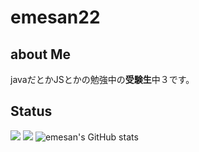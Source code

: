 # emesan22
## about Me
javaだとかJSとかの勉強中の<b>受験生</b>中３です。
## Status
 ![](http://github-profile-summary-cards.vercel.app/api/cards/profile-details?username=emesan22&theme=github_dark) 
 ![](http://github-profile-summary-cards.vercel.app/api/cards/stats?username=emesan22&theme=github_dark) 
![emesan's GitHub stats](https://github-readme-stats.vercel.app/api?username=emesan22&show_icons=true&theme=github_dark)
